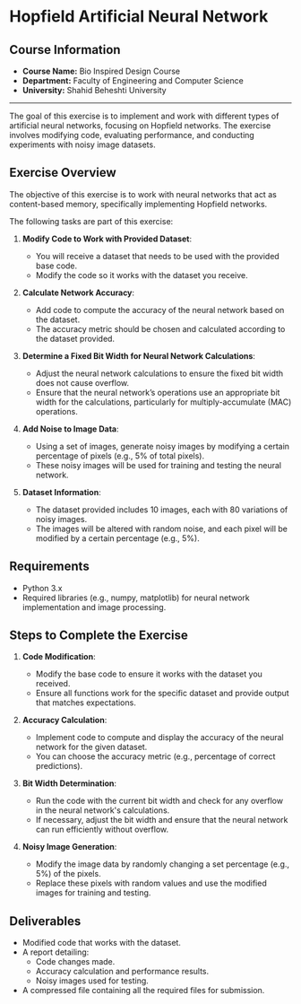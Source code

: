 # Hopfield Artificial Neural Network 

##  Course Information
- **Course Name:** Bio Inspired Design Course  
- **Department:** Faculty of Engineering and Computer Science  
- **University:** Shahid Beheshti University  
---

The goal of this exercise is to implement and work with different types of artificial neural networks, focusing on Hopfield networks.
The exercise involves modifying code, evaluating performance, and conducting experiments with noisy image datasets.

## Exercise Overview

The objective of this exercise is to work with neural networks that act as content-based memory, specifically implementing Hopfield networks. 

The following tasks are part of this exercise:

1. **Modify Code to Work with Provided Dataset**: 
   - You will receive a dataset that needs to be used with the provided base code.
   - Modify the code so it works with the dataset you receive. 

2. **Calculate Network Accuracy**:
   - Add code to compute the accuracy of the neural network based on the dataset.
   - The accuracy metric should be chosen and calculated according to the dataset provided.

3. **Determine a Fixed Bit Width for Neural Network Calculations**:
   - Adjust the neural network calculations to ensure the fixed bit width does not cause overflow.
   - Ensure that the neural network’s operations use an appropriate bit width for the calculations, particularly for multiply-accumulate (MAC) operations.

4. **Add Noise to Image Data**:
   - Using a set of images, generate noisy images by modifying a certain percentage of pixels (e.g., 5% of total pixels).
   - These noisy images will be used for training and testing the neural network.

5. **Dataset Information**:
   - The dataset provided includes 10 images, each with 80 variations of noisy images.
   - The images will be altered with random noise, and each pixel will be modified by a certain percentage (e.g., 5%).

## Requirements

- Python 3.x
- Required libraries (e.g., numpy, matplotlib) for neural network implementation and image processing.

## Steps to Complete the Exercise

1. **Code Modification**:
   - Modify the base code to ensure it works with the dataset you received.
   - Ensure all functions work for the specific dataset and provide output that matches expectations.

2. **Accuracy Calculation**:
   - Implement code to compute and display the accuracy of the neural network for the given dataset.
   - You can choose the accuracy metric (e.g., percentage of correct predictions).

3. **Bit Width Determination**:
   - Run the code with the current bit width and check for any overflow in the neural network's calculations.
   - If necessary, adjust the bit width and ensure that the neural network can run efficiently without overflow.

4. **Noisy Image Generation**:
   - Modify the image data by randomly changing a set percentage (e.g., 5%) of the pixels.
   - Replace these pixels with random values and use the modified images for training and testing.


## Deliverables

- Modified code that works with the dataset.
- A report detailing:
  - Code changes made.
  - Accuracy calculation and performance results.
  - Noisy images used for testing.
- A compressed file containing all the required files for submission.

